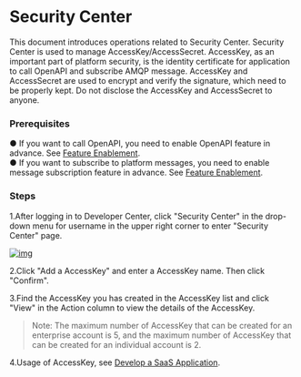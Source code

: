 # Security Center

This document introduces operations related to Security Center. Security Center is used to manage AccessKey/AccessSecret. AccessKey, as an important part of platform security, is the identity certificate for application to call OpenAPI and subscribe AMQP message. AccessKey and AccessSecret are used to encrypt and verify the signature, which need to be properly kept. Do not disclose the AccessKey and AccessSecret to anyone.

### **Prerequisites**

● If you want to call OpenAPI, you need to enable OpenAPI feature in advance. See [Feature Enablement](/en/guide/saas/FunctionOpen.md).<br />
● If you want to subscribe to platform messages, you need to enable message subscription feature in advance. See [Feature Enablement](/en/guide/saas/FunctionOpen.md).

### **Steps**

1.After logging in to Developer Center, click "Security Center" in the drop-down menu for username in the upper right corner to enter "Security Center" page.

<a data-fancybox title="img" href="/en/guide/image2022-3-12_14-58-31.png?version=1&modificationDate=1647067705000&api=v2">![img](/en/guide/image2022-3-12_14-58-31.png?version=1&modificationDate=1647067705000&api=v2)</a>

2.Click "Add a AccessKey" and enter a AccessKey name. Then click "Confirm".

3.Find the AccessKey you has created in the AccessKey list and click "View" in the Action column to view the details of the AccessKey.

>Note: The maximum number of AccessKey that can be created for an enterprise account is 5, and the maximum number of AccessKey that can be created for an individual account is 2.

4.Usage of AccessKey, see [Develop a SaaS Application](/en/saasDevelop/CommunicatOverview.md).

